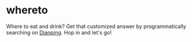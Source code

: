 # whereto
Where to eat and drink? Get that customized answer by programmatically searching on [Dianping](http://www.dianping.com/). Hop in and let's go! 
